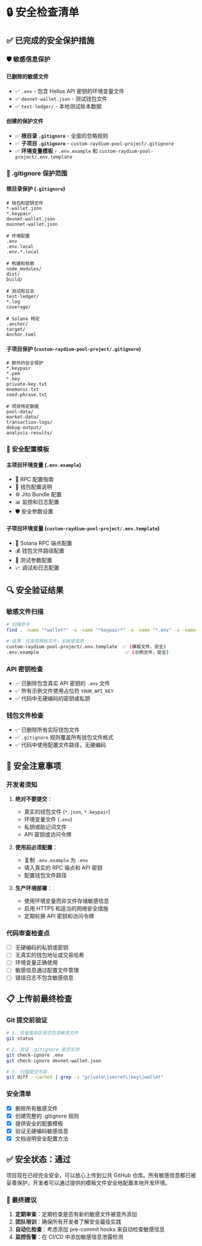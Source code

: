 # 🔒 安全检查清单

## ✅ 已完成的安全保护措施

### 🛡️ 敏感信息保护

#### **已删除的敏感文件**
- ✅ `.env` - 包含 Helius API 密钥的环境变量文件
- ✅ `devnet-wallet.json` - 测试钱包文件
- ✅ `test-ledger/` - 本地测试账本数据

#### **创建的保护文件**
- ✅ **根目录 `.gitignore`** - 全面的忽略规则
- ✅ **子项目 `.gitignore`** - `custom-raydium-pool-project/.gitignore`
- ✅ **环境变量模板** - `.env.example` 和 `custom-raydium-pool-project/.env.template`

### 🔐 .gitignore 保护范围

#### **根目录保护 (`.gitignore`)**
```
# 钱包和密钥文件
*-wallet.json
*.keypair
devnet-wallet.json
mainnet-wallet.json

# 环境配置
.env
.env.local
.env.*.local

# 构建和依赖
node_modules/
dist/
build/

# 测试和日志
test-ledger/
*.log
coverage/

# Solana 特定
.anchor/
target/
Anchor.toml
```

#### **子项目保护 (`custom-raydium-pool-project/.gitignore`)**
```
# 额外的安全保护
*.keypair
*.pem
*.key
private-key.txt
mnemonic.txt
seed-phrase.txt

# 项目特定数据
pool-data/
market-data/
transaction-logs/
debug-output/
analysis-results/
```

### 📝 安全配置模板

#### **主项目环境变量 (`.env.example`)**
- 🔧 RPC 配置指南
- 🔑 钱包配置说明
- ⚙️ Jito Bundle 配置
- 📊 监控和日志配置
- 🛡️ 安全参数设置

#### **子项目环境变量 (`custom-raydium-pool-project/.env.template`)**
- 🔗 Solana RPC 端点配置
- 💰 钱包文件路径配置
- 🧪 测试参数配置
- 📈 调试和日志配置

## 🔍 安全验证结果

### **敏感文件扫描**
```bash
# 扫描命令
find . -name "*wallet*" -o -name "*keypair*" -o -name "*.env" -o -name "*secret*" -o -name "*private*"

# 结果：仅发现模板文件，无敏感信息
custom-raydium-pool-project/.env.template  ✅ (模板文件，安全)
.env.example                                ✅ (示例文件，安全)
```

### **API 密钥检查**
- ✅ 已删除包含真实 API 密钥的 `.env` 文件
- ✅ 所有示例文件使用占位符 `YOUR_API_KEY`
- ✅ 代码中无硬编码的密钥或私钥

### **钱包文件检查**
- ✅ 已删除所有实际钱包文件
- ✅ `.gitignore` 规则覆盖所有钱包文件格式
- ✅ 代码中使用配置文件路径，无硬编码

## 🚨 安全注意事项

### **开发者须知**
1. **绝对不要提交**：
   - 真实的钱包文件 (`*.json`, `*.keypair`)
   - 环境变量文件 (`.env`)
   - 私钥或助记词文件
   - API 密钥或访问令牌

2. **使用前必须配置**：
   - 复制 `.env.example` 为 `.env`
   - 填入真实的 RPC 端点和 API 密钥
   - 配置钱包文件路径

3. **生产环境部署**：
   - 使用环境变量而非文件存储敏感信息
   - 启用 HTTPS 和适当的网络安全措施
   - 定期轮换 API 密钥和访问令牌

### **代码审查检查点**
- [ ] 无硬编码的私钥或密钥
- [ ] 无真实的钱包地址或交易哈希
- [ ] 环境变量正确使用
- [ ] 敏感信息通过配置文件管理
- [ ] 错误日志不包含敏感信息

## 📋 上传前最终检查

### **Git 提交前验证**
```bash
# 1. 检查暂存区是否包含敏感文件
git status

# 2. 验证 .gitignore 是否生效
git check-ignore .env
git check-ignore devnet-wallet.json

# 3. 扫描提交内容
git diff --cached | grep -i "private\|secret\|key\|wallet"
```

### **安全清单**
- [x] 删除所有敏感文件
- [x] 创建完整的 .gitignore 规则
- [x] 提供安全的配置模板
- [x] 验证无硬编码敏感信息
- [x] 文档说明安全配置方法

## ✅ 安全状态：通过

项目现在已经完全安全，可以放心上传到公共 GitHub 仓库。所有敏感信息都已被妥善保护，开发者可以通过提供的模板文件安全地配置本地开发环境。

### 🎯 最终建议

1. **定期审查**：定期检查是否有新的敏感文件被意外添加
2. **团队培训**：确保所有开发者了解安全最佳实践
3. **自动化检查**：考虑添加 pre-commit hooks 来自动检查敏感信息
4. **监控告警**：在 CI/CD 中添加敏感信息泄露检测
